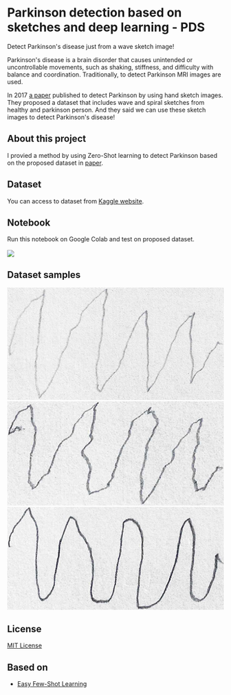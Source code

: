 # Parkinson detection based on sketches and deep learning - PDS

Detect Parkinson's disease just from a wave sketch image!

Parkinson's disease is a brain disorder that causes unintended or uncontrollable movements, such as shaking, stiffness, and difficulty with balance and coordination.
Traditionally, to detect Parkinson MRI images are used.

In 2017 [a paper](https://www.frontiersin.org/articles/10.3389/fneur.2017.00435/full) published to detect Parkinson by using hand sketch images.
They proposed a dataset that includes wave and spiral sketches from healthy and parkinson person. And they said we can use these sketch images to detect Parkinson's disease!


## About this project

I provied a method by using Zero-Shot learning to detect Parkinson based on the proposed dataset in [paper](https://www.frontiersin.org/articles/10.3389/fneur.2017.00435/full).


## Dataset
You can access to dataset from [Kaggle website](https://www.kaggle.com/datasets/kmader/parkinsons-drawings).


## Notebook
Run this notebook on Google Colab and test on proposed dataset.

[<img src="https://colab.research.google.com/assets/colab-badge.svg" align="center">](https://colab.research.google.com/github/mehrdad-dev/PDS/blob/main/notebooks/Parkinson_detection.ipynb)


## Dataset samples

![Mehrdad Mohammadian](https://raw.githubusercontent.com/mehrdad-dev/PDS/main/assets/1.png)
![Mehrdad Mohammadian](https://raw.githubusercontent.com/mehrdad-dev/PDS/main/assets/2.png)
![Mehrdad Mohammadian](https://raw.githubusercontent.com/mehrdad-dev/PDS/main/assets/3.png)



## License
[MIT License]()


## Based on
- [Easy Few-Shot Learning](https://github.com/sicara/easy-few-shot-learning)

